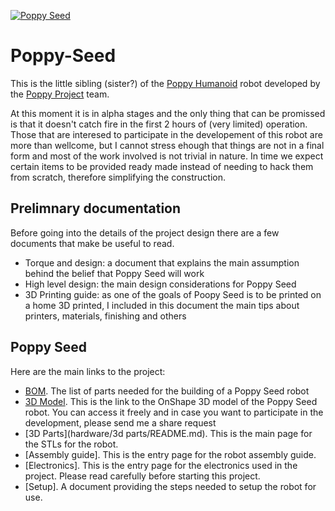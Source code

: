 [![Poppy Seed](https://img.shields.io/badge/PoopySeed-v0.1.1-blue.svg)](https://github.com/sonelu/Poppy-Seed)

# Poppy-Seed

This is the little sibling (sister?) of the [Poppy Humanoid](https://github.com/poppy-project/poppy-humanoid) robot developed by the [Poppy Project](https://github.com/poppy-project) team.

At this moment it is in alpha stages and the only thing that can be promissed is that it doesn't catch fire in the first 2 hours of (very limited) operation. Those that are interesed to participate in the developement of this robot are more than wellcome, but I cannot stress ehough that things are not in a final form and most of the work involved is not trivial in nature. In time we expect certain items to be provided ready made instead of needing to hack them from scratch, therefore simplifying the construction.

## Prelimnary documentation
Before going into the details of the project design there are a few documents that make be useful to read.
* Torque and design: a document that explains the main assumption behind the belief that Poppy Seed will work
* High level design: the main design considerations for Poppy Seed
* 3D Printing guide: as one of the goals of Poopy Seed is to be printed on a home 3D printed, I included in this document the main tips about printers, materials, finishing and others

## Poppy Seed
Here are the main links to the project:
* [BOM](hardware/BOM.md). The list of parts needed for the building of a Poppy Seed robot
* [3D Model](https://cad.onshape.com/documents/56e0876fe4b0cd61903da4dc/w/bd94978c48e4f7f7abc728f0/e/cfad6e13d76618b39ab2a28a). This is the link to the OnShape 3D model of the Poppy Seed robot. You can access it freely and in case you want to participate in the development, please send me a share request
* [3D Parts](hardware/3d parts/README.md). This is the main page for the STLs for the robot.
* [Assembly guide]. This is the entry page for the robot assembly guide.
* [Electronics]. This is the entry page for the electronics used in the project. Please read carefully before starting this project.
* [Setup]. A document providing the steps needed to setup the robot for use.
